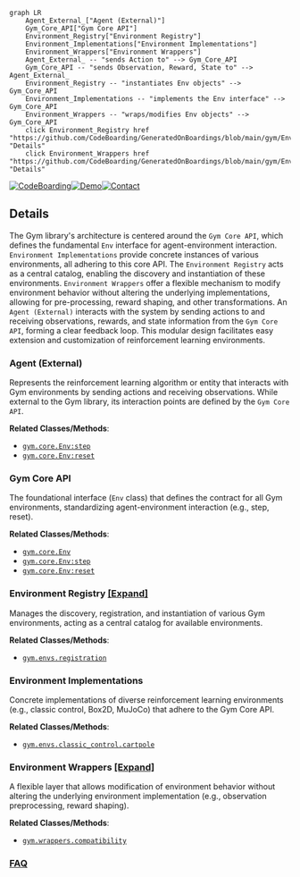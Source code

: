 ```mermaid
graph LR
    Agent_External_["Agent (External)"]
    Gym_Core_API["Gym Core API"]
    Environment_Registry["Environment Registry"]
    Environment_Implementations["Environment Implementations"]
    Environment_Wrappers["Environment Wrappers"]
    Agent_External_ -- "sends Action to" --> Gym_Core_API
    Gym_Core_API -- "sends Observation, Reward, State to" --> Agent_External_
    Environment_Registry -- "instantiates Env objects" --> Gym_Core_API
    Environment_Implementations -- "implements the Env interface" --> Gym_Core_API
    Environment_Wrappers -- "wraps/modifies Env objects" --> Gym_Core_API
    click Environment_Registry href "https://github.com/CodeBoarding/GeneratedOnBoardings/blob/main/gym/Environment_Registry.md" "Details"
    click Environment_Wrappers href "https://github.com/CodeBoarding/GeneratedOnBoardings/blob/main/gym/Environment_Wrappers.md" "Details"
```

[![CodeBoarding](https://img.shields.io/badge/Generated%20by-CodeBoarding-9cf?style=flat-square)](https://github.com/CodeBoarding/CodeBoarding)[![Demo](https://img.shields.io/badge/Try%20our-Demo-blue?style=flat-square)](https://www.codeboarding.org/demo)[![Contact](https://img.shields.io/badge/Contact%20us%20-%20contact@codeboarding.org-lightgrey?style=flat-square)](mailto:contact@codeboarding.org)

## Details

The Gym library's architecture is centered around the `Gym Core API`, which defines the fundamental `Env` interface for agent-environment interaction. `Environment Implementations` provide concrete instances of various environments, all adhering to this core API. The `Environment Registry` acts as a central catalog, enabling the discovery and instantiation of these environments. `Environment Wrappers` offer a flexible mechanism to modify environment behavior without altering the underlying implementations, allowing for pre-processing, reward shaping, and other transformations. An `Agent (External)` interacts with the system by sending actions to and receiving observations, rewards, and state information from the `Gym Core API`, forming a clear feedback loop. This modular design facilitates easy extension and customization of reinforcement learning environments.

### Agent (External)
Represents the reinforcement learning algorithm or entity that interacts with Gym environments by sending actions and receiving observations. While external to the Gym library, its interaction points are defined by the `Gym Core API`.


**Related Classes/Methods**:

- <a href="https://github.com/openai/gym/blob/master/gym/core.py" target="_blank" rel="noopener noreferrer">`gym.core.Env:step`</a>
- <a href="https://github.com/openai/gym/blob/master/gym/core.py" target="_blank" rel="noopener noreferrer">`gym.core.Env:reset`</a>


### Gym Core API
The foundational interface (`Env` class) that defines the contract for all Gym environments, standardizing agent-environment interaction (e.g., step, reset).


**Related Classes/Methods**:

- <a href="https://github.com/openai/gym/blob/master/gym/core.py" target="_blank" rel="noopener noreferrer">`gym.core.Env`</a>
- <a href="https://github.com/openai/gym/blob/master/gym/core.py" target="_blank" rel="noopener noreferrer">`gym.core.Env:step`</a>
- <a href="https://github.com/openai/gym/blob/master/gym/core.py" target="_blank" rel="noopener noreferrer">`gym.core.Env:reset`</a>


### Environment Registry [[Expand]](./Environment_Registry.md)
Manages the discovery, registration, and instantiation of various Gym environments, acting as a central catalog for available environments.


**Related Classes/Methods**:

- <a href="https://github.com/openai/gym/blob/master/gym/envs/registration.py" target="_blank" rel="noopener noreferrer">`gym.envs.registration`</a>


### Environment Implementations
Concrete implementations of diverse reinforcement learning environments (e.g., classic control, Box2D, MuJoCo) that adhere to the Gym Core API.


**Related Classes/Methods**:

- <a href="https://github.com/openai/gym/blob/master/gym/envs/classic_control/cartpole.py" target="_blank" rel="noopener noreferrer">`gym.envs.classic_control.cartpole`</a>


### Environment Wrappers [[Expand]](./Environment_Wrappers.md)
A flexible layer that allows modification of environment behavior without altering the underlying environment implementation (e.g., observation preprocessing, reward shaping).


**Related Classes/Methods**:

- <a href="https://github.com/openai/gym/blob/master/gym/wrappers/compatibility.py" target="_blank" rel="noopener noreferrer">`gym.wrappers.compatibility`</a>




### [FAQ](https://github.com/CodeBoarding/GeneratedOnBoardings/tree/main?tab=readme-ov-file#faq)